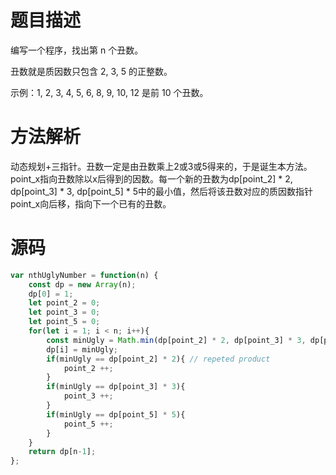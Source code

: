 # 题目描述
编写一个程序，找出第 n 个丑数。<p>
丑数就是质因数只包含 2, 3, 5 的正整数。<p>
示例：1, 2, 3, 4, 5, 6, 8, 9, 10, 12 是前 10 个丑数。<p>
# 方法解析
动态规划+三指针。丑数一定是由丑数乘上2或3或5得来的，于是诞生本方法。point_x指向丑数除以x后得到的因数。每一个新的丑数为dp[point_2] * 2, dp[point_3] * 3, dp[point_5] * 5中的最小值，然后将该丑数对应的质因数指针point_x向后移，指向下一个已有的丑数。
# 源码
```javascript
var nthUglyNumber = function(n) {
    const dp = new Array(n);
    dp[0] = 1;
    let point_2 = 0;
    let point_3 = 0;
    let point_5 = 0;
    for(let i = 1; i < n; i++){
        const minUgly = Math.min(dp[point_2] * 2, dp[point_3] * 3, dp[point_5] * 5);
        dp[i] = minUgly;
        if(minUgly == dp[point_2] * 2){ // repeted product
            point_2 ++;
        }
        if(minUgly == dp[point_3] * 3){
            point_3 ++;
        }
        if(minUgly == dp[point_5] * 5){
            point_5 ++;
        }
    }
    return dp[n-1];
};
```
